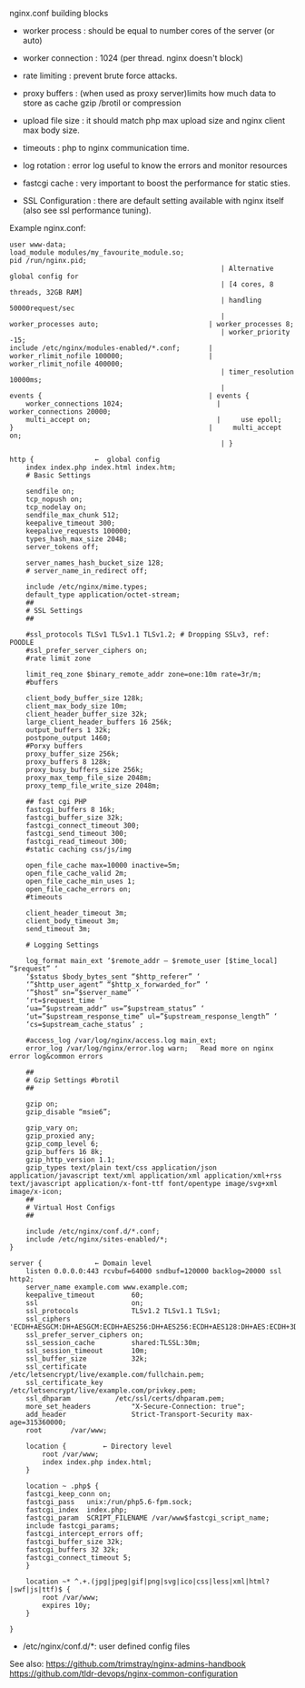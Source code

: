 
nginx.conf building blocks 
  - worker process    : should be equal to number cores of the server (or auto)
  - worker connection : 1024 (per thread. nginx doesn't block) 

  - rate limiting     : prevent brute force attacks.
  - proxy buffers     : (when used as proxy server)limits how much data to store as cache
                         gzip /brotil or compression
  - upload file size  : it should match php max upload size and nginx client max body size.
  - timeouts          : php to nginx communication time.
  - log rotation      : error log useful to know the errors and monitor resources
  - fastcgi cache     : very important to boost the performance for static sties.
  - SSL Configuration : there are default setting available with nginx itself 
                        (also see ssl performance tuning).

Example nginx.conf: 
```
user www-data;                                   
load_module modules/my_favourite_module.so;      
pid /run/nginx.pid;
                                                    | Alternative global config for 
                                                    | [4 cores, 8 threads, 32GB RAM] 
                                                    | handling  50000request/sec
                                                    |
worker_processes auto;                           | worker_processes 8;
                                                    | worker_priority -15;
include /etc/nginx/modules-enabled/*.conf;       | 
worker_rlimit_nofile 100000;                     | worker_rlimit_nofile 400000;                                  
                                                    | timer_resolution 10000ms;
                                                    |
events {                                         | events {
    worker_connections 1024;                       |     worker_connections 20000;                       
    multi_accept on;                               |     use epoll;
}                                                |     multi_accept on;
                                                    | }

http {               ←  global config            
    index index.php index.html index.htm;          
    # Basic Settings                               

    sendfile on;                                   
    tcp_nopush on;
    tcp_nodelay on;
    sendfile_max_chunk 512;
    keepalive_timeout 300;
    keepalive_requests 100000;
    types_hash_max_size 2048;
    server_tokens off;

    server_names_hash_bucket_size 128;
    # server_name_in_redirect off;

    include /etc/nginx/mime.types;
    default_type application/octet-stream;
    ##
    # SSL Settings
    ##

    #ssl_protocols TLSv1 TLSv1.1 TLSv1.2; # Dropping SSLv3, ref: POODLE
    #ssl_prefer_server_ciphers on;
    #rate limit zone

    limit_req_zone $binary_remote_addr zone=one:10m rate=3r/m;
    #buffers

    client_body_buffer_size 128k;
    client_max_body_size 10m;
    client_header_buffer_size 32k;
    large_client_header_buffers 16 256k;
    output_buffers 1 32k;
    postpone_output 1460;
    #Porxy buffers
    proxy_buffer_size 256k;
    proxy_buffers 8 128k;
    proxy_busy_buffers_size 256k;
    proxy_max_temp_file_size 2048m;
    proxy_temp_file_write_size 2048m;

    ## fast cgi PHP
    fastcgi_buffers 8 16k;
    fastcgi_buffer_size 32k;
    fastcgi_connect_timeout 300;
    fastcgi_send_timeout 300;
    fastcgi_read_timeout 300;
    #static caching css/js/img

    open_file_cache max=10000 inactive=5m;
    open_file_cache_valid 2m;
    open_file_cache_min_uses 1;
    open_file_cache_errors on;
    #timeouts

    client_header_timeout 3m;
    client_body_timeout 3m;
    send_timeout 3m;

    # Logging Settings

    log_format main_ext ‘$remote_addr – $remote_user [$time_local] “$request” ‘
    ‘$status $body_bytes_sent “$http_referer” ‘
    ‘”$http_user_agent” “$http_x_forwarded_for” ‘
    ‘”$host” sn=”$server_name” ‘
    ‘rt=$request_time ‘
    ‘ua=”$upstream_addr” us=”$upstream_status” ‘
    ‘ut=”$upstream_response_time” ul=”$upstream_response_length” ‘
    ‘cs=$upstream_cache_status’ ;

    #access_log /var/log/nginx/access.log main_ext;
    error_log /var/log/nginx/error.log warn;   Read more on nginx error log&common errors

    ##
    # Gzip Settings #brotil
    ##

    gzip on;
    gzip_disable “msie6”;

    gzip_vary on;
    gzip_proxied any;
    gzip_comp_level 6;
    gzip_buffers 16 8k;
    gzip_http_version 1.1;
    gzip_types text/plain text/css application/json application/javascript text/xml application/xml application/xml+rss text/javascript application/x-font-ttf font/opentype image/svg+xml image/x-icon;
    ##
    # Virtual Host Configs
    ##

    include /etc/nginx/conf.d/*.conf;
    include /etc/nginx/sites-enabled/*;   
}

server {             ← Domain level 
    listen 0.0.0.0:443 rcvbuf=64000 sndbuf=120000 backlog=20000 ssl http2;
    server_name example.com www.example.com;
    keepalive_timeout         60;
    ssl                       on;
    ssl_protocols             TLSv1.2 TLSv1.1 TLSv1;
    ssl_ciphers               'ECDH+AESGCM:DH+AESGCM:ECDH+AES256:DH+AES256:ECDH+AES128:DH+AES:ECDH+3DES:DH+3DES:RSA+AESGCM:RSA+AES:RSA+3DES:!aNULL:!MD5:!DSS:!RC4';
    ssl_prefer_server_ciphers on;
    ssl_session_cache         shared:TLSSL:30m;
    ssl_session_timeout       10m;
    ssl_buffer_size           32k;
    ssl_certificate           /etc/letsencrypt/live/example.com/fullchain.pem;
    ssl_certificate_key       /etc/letsencrypt/live/example.com/privkey.pem;
    ssl_dhparam           /etc/ssl/certs/dhparam.pem;
    more_set_headers          "X-Secure-Connection: true";
    add_header                Strict-Transport-Security max-age=315360000;
    root       /var/www;

    location {         ← Directory level 
        root /var/www;
        index index.php index.html;
    }

    location ~ .php$ {  
    fastcgi_keep_conn on;
    fastcgi_pass   unix:/run/php5.6-fpm.sock;
    fastcgi_index  index.php;
    fastcgi_param  SCRIPT_FILENAME /var/www$fastcgi_script_name;
    include fastcgi_params;
    fastcgi_intercept_errors off;
    fastcgi_buffer_size 32k;
    fastcgi_buffers 32 32k;
    fastcgi_connect_timeout 5;
    }

    location ~* ^.+.(jpg|jpeg|gif|png|svg|ico|css|less|xml|html?|swf|js|ttf)$ { 
        root /var/www;
        expires 10y;
    }

}
```

- /etc/nginx/conf.d/*: user defined config files

See also:
https://github.com/trimstray/nginx-admins-handbook
https://github.com/tldr-devops/nginx-common-configuration
